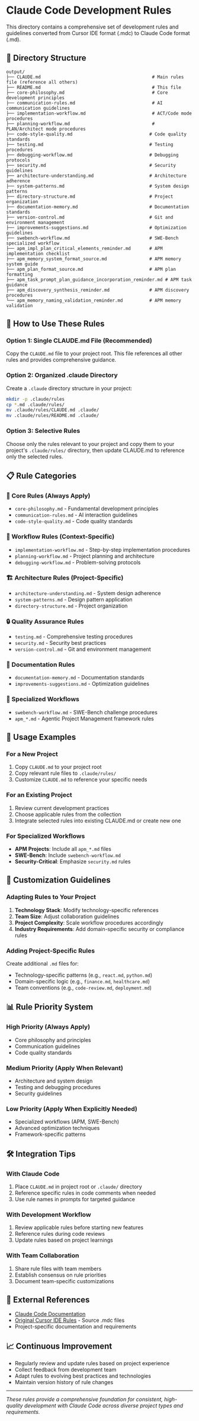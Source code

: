 # Claude Code Development Rules

This directory contains a comprehensive set of development rules and guidelines converted from Cursor IDE format (.mdc) to Claude Code format (.md).

## 📁 Directory Structure

```
output/
├── CLAUDE.md                                          # Main rules file (reference all others)
├── README.md                                          # This file
├── core-philosophy.md                                 # Core development principles
├── communication-rules.md                             # AI communication guidelines
├── implementation-workflow.md                         # ACT/Code mode procedures
├── planning-workflow.md                               # PLAN/Architect mode procedures  
├── code-style-quality.md                             # Code quality standards
├── testing.md                                        # Testing procedures
├── debugging-workflow.md                             # Debugging protocols
├── security.md                                       # Security guidelines
├── architecture-understanding.md                     # Architecture adherence
├── system-patterns.md                                # System design patterns
├── directory-structure.md                            # Project organization
├── documentation-memory.md                           # Documentation standards
├── version-control.md                                # Git and environment management
├── improvements-suggestions.md                       # Optimization guidelines
├── swebench-workflow.md                              # SWE-Bench specialized workflow
├── apm_impl_plan_critical_elements_reminder.md       # APM implementation checklist
├── apm_memory_system_format_source.md                # APM memory system guide
├── apm_plan_format_source.md                         # APM plan formatting
├── apm_task_prompt_plan_guidance_incorporation_reminder.md # APM task guidance
├── apm_discovery_synthesis_reminder.md               # APM discovery procedures
└── apm_memory_naming_validation_reminder.md          # APM memory validation
```

## 🚀 How to Use These Rules

### Option 1: Single CLAUDE.md File (Recommended)
Copy the `CLAUDE.md` file to your project root. This file references all other rules and provides comprehensive guidance.

### Option 2: Organized .claude Directory
Create a `.claude` directory structure in your project:

```bash
mkdir -p .claude/rules
cp *.md .claude/rules/
mv .claude/rules/CLAUDE.md .claude/
mv .claude/rules/README.md .claude/
```

### Option 3: Selective Rules
Choose only the rules relevant to your project and copy them to your project's `.claude/rules/` directory, then update CLAUDE.md to reference only the selected rules.

## 📋 Rule Categories

### 🎯 Core Rules (Always Apply)
- `core-philosophy.md` - Fundamental development principles
- `communication-rules.md` - AI interaction guidelines
- `code-style-quality.md` - Code quality standards

### 🔧 Workflow Rules (Context-Specific)
- `implementation-workflow.md` - Step-by-step implementation procedures
- `planning-workflow.md` - Project planning and architecture
- `debugging-workflow.md` - Problem-solving protocols

### 🏗️ Architecture Rules (Project-Specific)
- `architecture-understanding.md` - System design adherence
- `system-patterns.md` - Design pattern application
- `directory-structure.md` - Project organization

### 🔒 Quality Assurance Rules
- `testing.md` - Comprehensive testing procedures
- `security.md` - Security best practices
- `version-control.md` - Git and environment management

### 📝 Documentation Rules
- `documentation-memory.md` - Documentation standards
- `improvements-suggestions.md` - Optimization guidelines

### 🤖 Specialized Workflows
- `swebench-workflow.md` - SWE-Bench challenge procedures
- `apm_*.md` - Agentic Project Management framework rules

## 🎯 Usage Examples

### For a New Project
1. Copy `CLAUDE.md` to your project root
2. Copy relevant rule files to `.claude/rules/`
3. Customize `CLAUDE.md` to reference your specific needs

### For an Existing Project
1. Review current development practices
2. Choose applicable rules from the collection
3. Integrate selected rules into existing CLAUDE.md or create new one

### For Specialized Workflows
- **APM Projects**: Include all `apm_*.md` files
- **SWE-Bench**: Include `swebench-workflow.md`
- **Security-Critical**: Emphasize `security.md` rules

## 🔄 Customization Guidelines

### Adapting Rules to Your Project
1. **Technology Stack**: Modify technology-specific references
2. **Team Size**: Adjust collaboration guidelines
3. **Project Complexity**: Scale workflow procedures accordingly
4. **Industry Requirements**: Add domain-specific security or compliance rules

### Adding Project-Specific Rules
Create additional `.md` files for:
- Technology-specific patterns (e.g., `react.md`, `python.md`)
- Domain-specific logic (e.g., `finance.md`, `healthcare.md`)
- Team conventions (e.g., `code-review.md`, `deployment.md`)

## 📊 Rule Priority System

### High Priority (Always Apply)
- Core philosophy and principles
- Communication guidelines
- Code quality standards

### Medium Priority (Apply When Relevant)
- Architecture and system design
- Testing and debugging procedures
- Security guidelines

### Low Priority (Apply When Explicitly Needed)
- Specialized workflows (APM, SWE-Bench)
- Advanced optimization techniques
- Framework-specific patterns

## 🛠️ Integration Tips

### With Claude Code
1. Place `CLAUDE.md` in project root or `.claude/` directory
2. Reference specific rules in code comments when needed
3. Use rule names in prompts for targeted guidance

### With Development Workflow
1. Review applicable rules before starting new features
2. Reference rules during code reviews
3. Update rules based on project learnings

### With Team Collaboration
1. Share rule files with team members
2. Establish consensus on rule priorities
3. Document team-specific customizations

## 🔗 External References

- [Claude Code Documentation](https://docs.anthropic.com/en/docs/claude-code)
- [Original Cursor IDE Rules](../) - Source .mdc files
- Project-specific documentation and requirements

## 📈 Continuous Improvement

- Regularly review and update rules based on project experience
- Collect feedback from development team
- Adapt rules to evolving best practices and technologies
- Maintain version history of rule changes

---

*These rules provide a comprehensive foundation for consistent, high-quality development with Claude Code across diverse project types and requirements.*